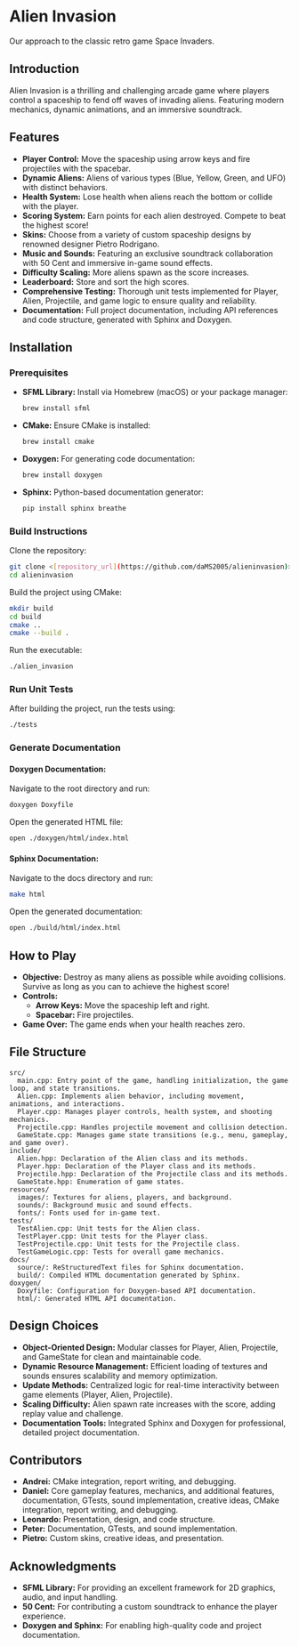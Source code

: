 # Alien Invasion

Our approach to the classic retro game Space Invaders.

## Introduction

Alien Invasion is a thrilling and challenging arcade game where players control a spaceship to fend off waves of invading aliens. Featuring modern mechanics, dynamic animations, and an immersive soundtrack.

## Features

- **Player Control:** Move the spaceship using arrow keys and fire projectiles with the spacebar.
- **Dynamic Aliens:** Aliens of various types (Blue, Yellow, Green, and UFO) with distinct behaviors.
- **Health System:** Lose health when aliens reach the bottom or collide with the player.
- **Scoring System:** Earn points for each alien destroyed. Compete to beat the highest score!
- **Skins:** Choose from a variety of custom spaceship designs by renowned designer Pietro Rodrigano.
- **Music and Sounds:** Featuring an exclusive soundtrack collaboration with 50 Cent and immersive in-game sound effects.
- **Difficulty Scaling:** More aliens spawn as the score increases.
- **Leaderboard:** Store and sort the high scores.
- **Comprehensive Testing:** Thorough unit tests implemented for Player, Alien, Projectile, and game logic to ensure quality and reliability.
- **Documentation:** Full project documentation, including API references and code structure, generated with Sphinx and Doxygen.

## Installation

### Prerequisites

- **SFML Library:** Install via Homebrew (macOS) or your package manager:
  ```bash
  brew install sfml
  ```
- **CMake:** Ensure CMake is installed:
  ```bash
  brew install cmake
  ```
- **Doxygen:** For generating code documentation:
  ```bash
  brew install doxygen
  ```
- **Sphinx:** Python-based documentation generator:
  ```bash
  pip install sphinx breathe
  ```

### Build Instructions

Clone the repository:

```bash
git clone <[repository_url](https://github.com/daMS2005/alieninvasion)>
cd alieninvasion
```

Build the project using CMake:

```bash
mkdir build
cd build
cmake ..
cmake --build .
```

Run the executable:

```bash
./alien_invasion
```

### Run Unit Tests

After building the project, run the tests using:

```bash
./tests
```

### Generate Documentation

#### Doxygen Documentation:

Navigate to the root directory and run:
```bash
doxygen Doxyfile
```

Open the generated HTML file:
```bash
open ./doxygen/html/index.html
```

#### Sphinx Documentation:

Navigate to the docs directory and run:
```bash
make html
```

Open the generated documentation:
```bash
open ./build/html/index.html
```

## How to Play

- **Objective:** Destroy as many aliens as possible while avoiding collisions. Survive as long as you can to achieve the highest score!
- **Controls:**
  - **Arrow Keys:** Move the spaceship left and right.
  - **Spacebar:** Fire projectiles.
- **Game Over:** The game ends when your health reaches zero.

## File Structure

```plaintext
src/
  main.cpp: Entry point of the game, handling initialization, the game loop, and state transitions.
  Alien.cpp: Implements alien behavior, including movement, animations, and interactions.
  Player.cpp: Manages player controls, health system, and shooting mechanics.
  Projectile.cpp: Handles projectile movement and collision detection.
  GameState.cpp: Manages game state transitions (e.g., menu, gameplay, and game over).
include/
  Alien.hpp: Declaration of the Alien class and its methods.
  Player.hpp: Declaration of the Player class and its methods.
  Projectile.hpp: Declaration of the Projectile class and its methods.
  GameState.hpp: Enumeration of game states.
resources/
  images/: Textures for aliens, players, and background.
  sounds/: Background music and sound effects.
  fonts/: Fonts used for in-game text.
tests/
  TestAlien.cpp: Unit tests for the Alien class.
  TestPlayer.cpp: Unit tests for the Player class.
  TestProjectile.cpp: Unit tests for the Projectile class.
  TestGameLogic.cpp: Tests for overall game mechanics.
docs/
  source/: ReStructuredText files for Sphinx documentation.
  build/: Compiled HTML documentation generated by Sphinx.
doxygen/
  Doxyfile: Configuration for Doxygen-based API documentation.
  html/: Generated HTML API documentation.
```

## Design Choices

- **Object-Oriented Design:** Modular classes for Player, Alien, Projectile, and GameState for clean and maintainable code.
- **Dynamic Resource Management:** Efficient loading of textures and sounds ensures scalability and memory optimization.
- **Update Methods:** Centralized logic for real-time interactivity between game elements (Player, Alien, Projectile).
- **Scaling Difficulty:** Alien spawn rate increases with the score, adding replay value and challenge.
- **Documentation Tools:** Integrated Sphinx and Doxygen for professional, detailed project documentation.

## Contributors

- **Andrei:** CMake integration, report writing, and debugging.
- **Daniel:** Core gameplay features, mechanics, and additional features, documentation, GTests, sound implementation, creative ideas, CMake integration, report writing, and debugging.
- **Leonardo:** Presentation, design, and code structure.
- **Peter:** Documentation, GTests, and sound implementation.
- **Pietro:** Custom skins, creative ideas, and presentation.

## Acknowledgments

- **SFML Library:** For providing an excellent framework for 2D graphics, audio, and input handling.
- **50 Cent:** For contributing a custom soundtrack to enhance the player experience.
- **Doxygen and Sphinx:** For enabling high-quality code and project documentation.

